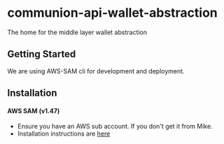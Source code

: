 # communion-api-wallet-abstraction
The home for the middle layer wallet abstraction

## Getting Started
We are using AWS-SAM cli for development and deployment.

## Installation
#### AWS SAM (v1.47)
* Ensure you have an AWS sub account.  If you don't get it from Mike.
* Installation instructions are [here](https://docs.aws.amazon.com/serverless-application-model/latest/developerguide/serverless-sam-cli-install.html)
